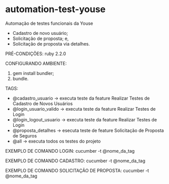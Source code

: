 # automation-test-youse
Automação de testes funcionais da Youse
- Cadastro de novo usuário;
- Solicitação de proposta; e,
- Solicitação de proposta via detalhes.

PRÉ-CONDIÇÕES:
ruby 2.2.0

CONFIGURANDO AMBIENTE:
1) gem install bundler;
2) bundle.

TAGS:
- @cadastro_usuario -> executa teste da feature Realizar Testes de Cadastro de Novos Usuários
- @login_usuario_valido -> executa teste da feature Realizar Testes de Login
- @login_logout_usuario -> executa teste da feature Realizar Testes de Login
- @proposta_detalhes -> esecuta teste de feature Solicitação de Proposta de Seguros 
- @all -> executa todos os testes do projeto

EXEMPLO DE COMANDO LOGIN:
cucumber -t @nome_da_tag

EXEMPLO DE COMANDO CADASTRO:
cucumber -t @nome_da_tag

EXEMPLO DE COMANDO SOLICITAÇÃO DE PROPOSTA:
cucumber -t @nome_da_tag
